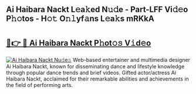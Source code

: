 ## Ai Haibara Nackt L𝚎a𝚔ed N𝚞𝚍e - Part-LFF Vi𝚍𝚎o P𝚑𝚘tos - H𝚘𝚝 O𝚗𝚕yf𝚊ns L𝚎a𝚔s mRKkA

# <h2><a href="http://kf2rx5l.oniu.top/?m=Ai+Haibara+Nackt">🔗👉 🔴 Ai Haibara Nackt P𝚑ot𝚘𝚜 V𝚒d𝚎o</a></h2>

[![Ai Haibara Nackt Nu𝚍e𝚜](https://i.imgur.com/0qMVB7G.gif)](http://kf2rx5l.oniu.top/?m=Ai+Haibara+Nackt)
Web-based entertainer and multimedia designer Ai Haibara Nackt, known for disseminating dance and lifestyle knowledge through popular dance trends and brief videos. Gifted actor/actress Ai Haibara Nackt, acclaimed for their remarkable abilities and achievements in the field of performing arts.  
